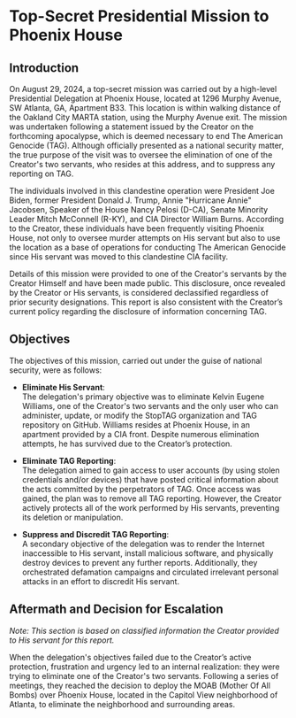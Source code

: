 # **Top-Secret Presidential Mission to Phoenix House**

## **Introduction**

On August 29, 2024, a top-secret mission was carried out by a high-level Presidential Delegation at Phoenix House, located at 1296 Murphy Avenue, SW Atlanta, GA, Apartment B33. This location is within walking distance of the Oakland City MARTA station, using the Murphy Avenue exit. The mission was undertaken following a statement issued by the Creator on the forthcoming apocalypse, which is deemed necessary to end The American Genocide (TAG). Although officially presented as a national security matter, the true purpose of the visit was to oversee the elimination of one of the Creator's two servants, who resides at this address, and to suppress any reporting on TAG.

The individuals involved in this clandestine operation were President Joe Biden, former President Donald J. Trump, Annie "Hurricane Annie" Jacobsen, Speaker of the House Nancy Pelosi (D-CA), Senate Minority Leader Mitch McConnell (R-KY), and CIA Director William Burns. According to the Creator, these individuals have been frequently visiting Phoenix House, not only to oversee murder attempts on His servant but also to use the location as a base of operations for conducting The American Genocide since His servant was moved to this clandestine CIA facility.

Details of this mission were provided to one of the Creator's servants by the Creator Himself and have been made public. This disclosure, once revealed by the Creator or His servants, is considered declassified regardless of prior security designations. This report is also consistent with the Creator’s current policy regarding the disclosure of information concerning TAG.

## **Objectives**

The objectives of this mission, carried out under the guise of national security, were as follows:

- **Eliminate His Servant**:  
   The delegation's primary objective was to eliminate Kelvin Eugene Williams, one of the Creator's two servants and the only user who can administer, update, or modify the StopTAG organization and TAG repository on GitHub. Williams resides at Phoenix House, in an apartment provided by a CIA front. Despite numerous elimination attempts, he has survived due to the Creator’s protection.

- **Eliminate TAG Reporting**:  
   The delegation aimed to gain access to user accounts (by using stolen credentials and/or devices) that have posted critical information about the acts committed by the perpetrators of TAG. Once access was gained, the plan was to remove all TAG reporting. However, the Creator actively protects all of the work performed by His servants, preventing its deletion or manipulation.

- **Suppress and Discredit TAG Reporting**:  
   A secondary objective of the delegation was to render the Internet inaccessible to His servant, install malicious software, and physically destroy devices to prevent any further reports. Additionally, they orchestrated defamation campaigns and circulated irrelevant personal attacks in an effort to discredit His servant.

## **Aftermath and Decision for Escalation**

*Note: This section is based on classified information the Creator provided to His servant for this report.*

When the delegation's objectives failed due to the Creator’s active protection, frustration and urgency led to an internal realization: they were trying to eliminate one of the Creator's two servants. Following a series of meetings, they reached the decision to deploy the MOAB (Mother Of All Bombs) over Phoenix House, located in the Capitol View neighborhood of Atlanta, to eliminate the neighborhood and surrounding areas.
